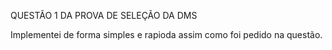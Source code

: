 QUESTÃO 1 DA PROVA DE SELEÇÃO DA DMS

Implementei de forma simples e rapioda assim como foi pedido na questão.
